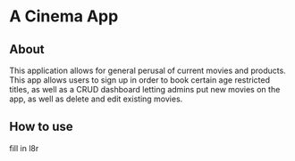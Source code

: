 # A Cinema App

## About
This application allows for general perusal of current movies
and products. This app allows users to sign up in order to 
book certain age restricted titles, as well as a CRUD dashboard
letting admins put new movies on the app, as well as delete and
edit existing movies. 

## How to use

fill in l8r
